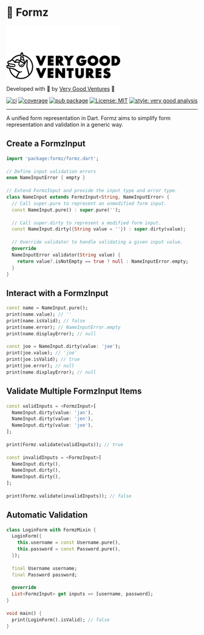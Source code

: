 # 📝 Formz

[![Very Good Ventures][logo_white]][very_good_ventures_link_dark]
[![Very Good Ventures][logo_black]][very_good_ventures_link_light]

Developed with 💙 by [Very Good Ventures][very_good_ventures_link] 🦄

[![ci][ci_badge]][ci_link]
[![coverage][coverage_badge]][ci_link]
[![pub package][pub_badge]][pub_link]
[![License: MIT][license_badge]][license_link]
[![style: very good analysis][very_good_analysis_badge]][very_good_analysis_badge_link]

---

A unified form representation in Dart.
Formz aims to simplify form representation and validation in a generic way.

## Create a FormzInput

```dart
import 'package:formz/formz.dart';

// Define input validation errors
enum NameInputError { empty }

// Extend FormzInput and provide the input type and error type.
class NameInput extends FormzInput<String, NameInputError> {
  // Call super.pure to represent an unmodified form input.
  const NameInput.pure() : super.pure('');

  // Call super.dirty to represent a modified form input.
  const NameInput.dirty({String value = ''}) : super.dirty(value);

  // Override validator to handle validating a given input value.
  @override
  NameInputError validator(String value) {
    return value?.isNotEmpty == true ? null : NameInputError.empty;
  }
}
```

## Interact with a FormzInput

```dart
const name = NameInput.pure();
print(name.value); // ''
print(name.isValid); // false
print(name.error); // NameInputError.empty
print(name.displayError); // null

const joe = NameInput.dirty(value: 'joe');
print(joe.value); // 'joe'
print(joe.isValid); // true
print(joe.error); // null
print(name.displayError); // null
```

## Validate Multiple FormzInput Items

```dart
const validInputs = <FormzInput>[
  NameInput.dirty(value: 'jan'),
  NameInput.dirty(value: 'jen'),
  NameInput.dirty(value: 'joe'),
];

print(Formz.validate(validInputs)); // true

const invalidInputs = <FormzInput>[
  NameInput.dirty(),
  NameInput.dirty(),
  NameInput.dirty(),
];

print(Formz.validate(invalidInputs)); // false
```

## Automatic Validation

```dart
class LoginForm with FormzMixin {
  LoginForm({
    this.username = const Username.pure(),
    this.password = const Password.pure(),
  });

  final Username username;
  final Password password;

  @override
  List<FormzInput> get inputs => [username, password];
}

void main() {
  print(LoginForm().isValid); // false
}
```

[ci_badge]: https://github.com/VeryGoodOpenSource/formz/actions/workflows/main.yaml/badge.svg
[ci_link]: https://github.com/VeryGoodOpenSource/formz/actions
[coverage_badge]: https://raw.githubusercontent.com/VeryGoodOpenSource/formz/main/coverage_badge.svg
[license_badge]: https://img.shields.io/badge/license-MIT-blue.svg
[license_link]: https://opensource.org/licenses/MIT
[logo_black]: https://raw.githubusercontent.com/VGVentures/very_good_brand/main/styles/README/vgv_logo_black.png#gh-light-mode-only
[logo_white]: https://raw.githubusercontent.com/VGVentures/very_good_brand/main/styles/README/vgv_logo_white.png#gh-dark-mode-only
[pub_badge]: https://img.shields.io/pub/v/formz.svg
[pub_link]: https://pub.dartlang.org/packages/formz
[very_good_analysis_badge]: https://img.shields.io/badge/style-very_good_analysis-B22C89.svg
[very_good_analysis_badge_link]: https://pub.dev/packages/very_good_analysis
[very_good_ventures_link]: https://verygood.ventures
[very_good_ventures_link_dark]: https://verygood.ventures#gh-dark-mode-only
[very_good_ventures_link_light]: https://verygood.ventures#gh-light-mode-only